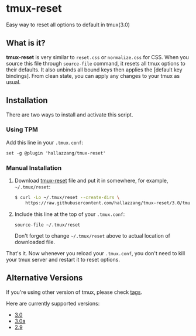 # tmux-reset

Easy way to reset all options to default in tmux(3.0)

## What is it?

**tmux-reset** is very similar to `reset.css` or `normalize.css` for CSS.
When you source this file through `source-file` command, it resets all tmux options to their defaults.
It also unbinds all bound keys then applies the [default key bindings].
From clean state, you can apply any changes to your tmux as usual.

## Installation

There are two ways to install and activate this script.

### Using TPM

Add this line in your `.tmux.conf`:

```tmux
set -g @plugin 'hallazzang/tmux-reset'
```

### Manual Installation

1. Download [tmux-reset] file and put it in somewhere, for example, `~/.tmux/reset`:
    ```bash
    $ curl -Lo ~/.tmux/reset --create-dirs \
        https://raw.githubusercontent.com/hallazzang/tmux-reset/3.0/tmux-reset
    ```

2. Include this line at the top of your `.tmux.conf`:
    ```tmux
    source-file ~/.tmux/reset
    ```
    Don't forget to change `~/.tmux/reset` above to actual location of downloaded file.

That's it. Now whenever you reload your `.tmux.conf`,
you don't need to kill your tmux server and restart it to reset options.

## Alternative Versions

If you're using other version of tmux, please check [tags].

Here are currently supported versions:

- [3.0](https://github.com/hallazzang/tmux-reset/tree/3.0)
- [3.0a](https://github.com/hallazzang/tmux-reset/tree/3.0a)
- [2.9](https://github.com/hallazzang/tmux-reset/tree/2.9)

[tags]: https://github.com/hallazzang/tmux-reset/tags
[tmux-reset]: https://github.com/hallazzang/tmux-reset/blob/3.0/tmux-reset
